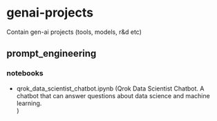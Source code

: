 # genai-projects
Contain gen-ai projects (tools, models, r&amp;d etc)

## prompt_engineering

### notebooks

- qrok_data_scientist_chatbot.ipynb (Qrok Data Scientist Chatbot. A chatbot that can answer questions about data science and machine learning.  
)
